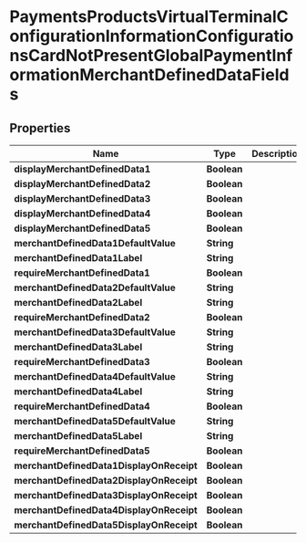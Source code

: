 
# PaymentsProductsVirtualTerminalConfigurationInformationConfigurationsCardNotPresentGlobalPaymentInformationMerchantDefinedDataFields

## Properties
Name | Type | Description | Notes
------------ | ------------- | ------------- | -------------
**displayMerchantDefinedData1** | **Boolean** |  |  [optional]
**displayMerchantDefinedData2** | **Boolean** |  |  [optional]
**displayMerchantDefinedData3** | **Boolean** |  |  [optional]
**displayMerchantDefinedData4** | **Boolean** |  |  [optional]
**displayMerchantDefinedData5** | **Boolean** |  |  [optional]
**merchantDefinedData1DefaultValue** | **String** |  |  [optional]
**merchantDefinedData1Label** | **String** |  |  [optional]
**requireMerchantDefinedData1** | **Boolean** |  |  [optional]
**merchantDefinedData2DefaultValue** | **String** |  |  [optional]
**merchantDefinedData2Label** | **String** |  |  [optional]
**requireMerchantDefinedData2** | **Boolean** |  |  [optional]
**merchantDefinedData3DefaultValue** | **String** |  |  [optional]
**merchantDefinedData3Label** | **String** |  |  [optional]
**requireMerchantDefinedData3** | **Boolean** |  |  [optional]
**merchantDefinedData4DefaultValue** | **String** |  |  [optional]
**merchantDefinedData4Label** | **String** |  |  [optional]
**requireMerchantDefinedData4** | **Boolean** |  |  [optional]
**merchantDefinedData5DefaultValue** | **String** |  |  [optional]
**merchantDefinedData5Label** | **String** |  |  [optional]
**requireMerchantDefinedData5** | **Boolean** |  |  [optional]
**merchantDefinedData1DisplayOnReceipt** | **Boolean** |  |  [optional]
**merchantDefinedData2DisplayOnReceipt** | **Boolean** |  |  [optional]
**merchantDefinedData3DisplayOnReceipt** | **Boolean** |  |  [optional]
**merchantDefinedData4DisplayOnReceipt** | **Boolean** |  |  [optional]
**merchantDefinedData5DisplayOnReceipt** | **Boolean** |  |  [optional]



